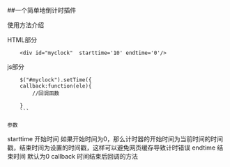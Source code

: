 ##一个简单地倒计时插件

使用方法介绍

HTML部分
```
    <div id="myclock"  starttime='10' endtime='0'/>
```

js部分
```
    $("#myclock").setTime({
	callback:function(ele){
		//回调函数
		
	}	
    ```

参数
```
starttime 开始时间 如果开始时间为0，那么计时器的开始时间为当前时间的时间戳，结束时间为设置的时间戳，这样可以避免网页缓存导致计时错误
endtime 结束时间 默认为0
callback 时间结束后回调的方法
```




